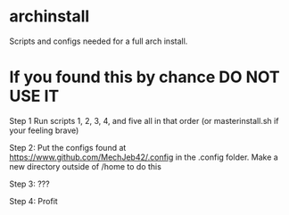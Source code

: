 # archinstall
Scripts and configs needed for a full arch install. 
# If you found this by chance DO NOT USE IT

Step 1
Run scripts 1, 2, 3, 4, and five all in that order (or masterinstall.sh if your feeling brave)
 
Step 2: Put the configs found at https://www.github.com/MechJeb42/.config in the .config folder. Make a new directory outside of /home to do this

Step 3: ???

Step 4: Profit

